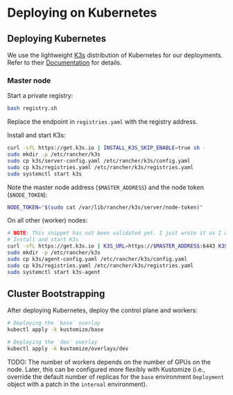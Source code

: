 # Deploying on Kubernetes

## Deploying Kubernetes

We use the lightweight [K3s](https://k3s.io/) distribution of Kubernetes for our deployments.
Refer to their [Documentation](https://docs.k3s.io/quick-start/) for details.

### Master node

Start a private registry:

```bash
bash registry.sh
```

Replace the endpoint in `registries.yaml` with the registry address.


Install and start K3s:

```bash
curl -sfL https://get.k3s.io | INSTALL_K3S_SKIP_ENABLE=true sh -
sudo mkdir -p /etc/rancher/k3s
sudo cp k3s/server-config.yaml /etc/rancher/k3s/config.yaml
sudo cp k3s/registries.yaml /etc/rancher/k3s/registries.yaml
sudo systemctl start k3s
```

Note the master node address (`$MASTER_ADDRESS`) and the node token (`$NODE_TOKEN`):

```bash
NODE_TOKEN="$(sudo cat /var/lib/rancher/k3s/server/node-token)"
```

On all other (worker) nodes:

```bash
# NOTE: This snippet has not been validated yet. I just wrote it as I would first try.
# Install and start K3s
curl -sfL https://get.k3s.io | K3S_URL=https://$MASTER_ADDRESS:6443 K3S_TOKEN=$NODE_TOKEN INSTALL_K3S_SKIP_ENABLE=true sh -
sudo mkdir -p /etc/rancher/k3s
sudo cp k3s/agent-config.yaml /etc/rancher/k3s/config.yaml
sudo cp k3s/registries.yaml /etc/rancher/k3s/registries.yaml
sudo systemctl start k3s-agent
```

## Cluster Bootstrapping

After deploying Kubernetes, deploy the control plane and workers:

```bash
# Deploying the `base` overlay
kubectl apply -k kustomize/base

# Deploying the `dev` overlay
kubectl apply -k kustomize/overlays/dev
```

TODO: The number of workers depends on the number of GPUs on the node. Later, this can be configured more flexibly with Kustomize (i.e., override the default number of replicas for the `base` environment `Deployment` object with a patch in the `internal` environment).
